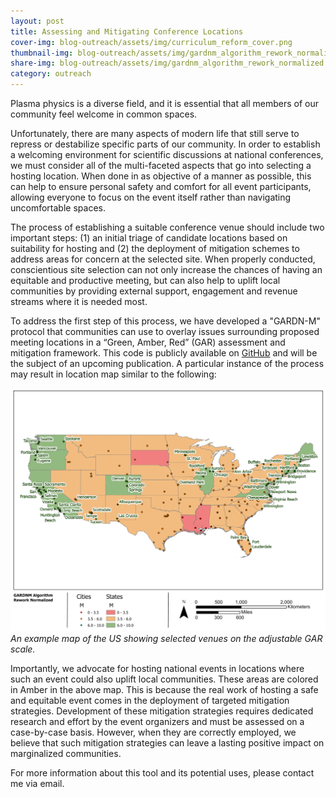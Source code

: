 ```yaml
---
layout: post
title: Assessing and Mitigating Conference Locations
cover-img: blog-outreach/assets/img/curriculum_reform_cover.png
thumbnail-img: blog-outreach/assets/img/gardnm_algorithm_rework_normalized.jpg
share-img: blog-outreach/assets/img/gardnm_algorithm_rework_normalized.jpg
category: outreach
---
```


Plasma physics is a diverse field, and it is essential that all members of our community feel welcome in common spaces. 

Unfortunately, there are many aspects of modern life that still serve to repress or destabilize specific parts of our community. In order to establish a welcoming environment for scientific discussions at national conferences, we must consider all of the multi-faceted aspects that go into selecting a hosting location. When done in as objective of a manner as possible, this can help to ensure personal safety and comfort for all event participants, allowing everyone to focus on the event itself rather than navigating uncomfortable spaces. 

The process of establishing a suitable conference venue should include two important steps: (1) an initial triage of candidate locations based on suitability for hosting and (2) the deployment of mitigation schemes to address areas for concern at the selected site. When properly conducted, conscientious site selection can not only increase the chances of having an equitable and productive meeting, but can also help to uplift local communities by providing external support, engagement and revenue streams where it is needed most.

To address the first step of this process, we have developed a "GARDN-M" protocol that communities can use to overlay issues surrounding proposed meeting locations in a “Green, Amber, Red” (GAR) assessment and mitigation framework. This code is publicly available on [GitHub](https://github.com/nelsonand/GARDN-M) and will be the subject of an upcoming publication. A particular instance of the process may result in location map similar to the following: 

![GARDN-M Example](/blog-outreach/assets/img/gardnm_algorithm_rework_normalized.jpg)
*An example map of the US showing selected venues on the adjustable GAR scale.*

Importantly, we advocate for hosting national events in locations where such an event could also uplift local communities. These areas are colored in Amber in the above map. This is because the real work of hosting a safe and equitable event comes in the deployment of targeted mitigation strategies. Development of these mitigation strategies requires dedicated research and effort by the event organizers and must be assessed on a case-by-case basis. However, when they are correctly employed, we believe that such mitigation strategies can leave a lasting positive impact on marginalized communities.

For more information about this tool and its potential uses, please contact me via email.